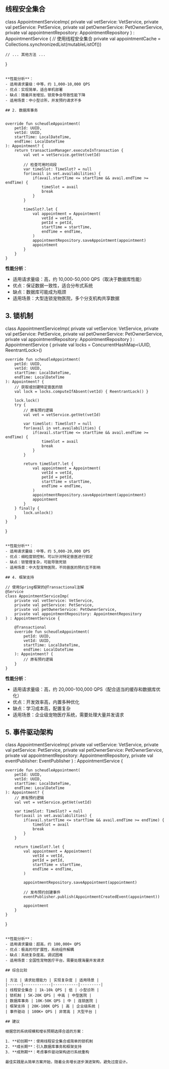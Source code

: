 ## 线程安全集合
class AppointmentServiceImp(
    private val vetService: VetService,
    private val petService: PetService,
    private val petOwnerService: PetOwnerService,
    private val appointmentRepository: AppointmentRepository
) : AppointmentService {
    // 使用线程安全集合
    private val appointmentCache = Collections.synchronizedList(mutableListOf<Appointment>())
    
    // ... 其他方法 ...
}
```

**性能分析**：
- 适用请求量级：中等，约 1,000-10,000 QPS
- 优点：实现简单，适合单机部署
- 缺点：随着并发增加，锁竞争会导致性能下降
- 适用场景：中小型诊所，并发预约请求不多

## 2. 数据库事务


override fun scheudleAppointment(
    petId: UUID,
    vetId: UUID,
    startTime: LocalDateTime,
    endTime: LocalDateTime
): Appointment? {
    return transactionManager.executeInTransaction {
        val vet = vetService.getVet(vetId)
        
        // 检查可用时间段
        var timeSlot: TimeSlot? = null
        for(avail in vet.availabilities) {
            if(avail.startTime <= startTime && avail.endTime >= endTime) {
                timeSlot = avail
                break
            }
        }
        
        timeSlot?.let {
            val appointment = Appointment(
                vetId = vetId,
                petId = petId,
                startTime = startTime,
                endTime = endTime,
            )
            appointmentRepository.saveAppointment(appointment)
            appointment
        }
    }
}
```

**性能分析**：
- 适用请求量级：高，约 10,000-50,000 QPS（取决于数据库性能）
- 优点：保证数据一致性，适合分布式系统
- 缺点：数据库可能成为瓶颈
- 适用场景：大型连锁宠物医院，多个分支机构共享数据

## 3. 锁机制
class AppointmentServiceImp(
    private val vetService: VetService,
    private val petService: PetService,
    private val petOwnerService: PetOwnerService,
    private val appointmentRepository: AppointmentRepository
) : AppointmentService {
    private val locks = ConcurrentHashMap<UUID, ReentrantLock>()
    
    override fun scheudleAppointment(
        petId: UUID,
        vetId: UUID,
        startTime: LocalDateTime,
        endTime: LocalDateTime
    ): Appointment? {
        // 获取或创建特定兽医的锁
        val lock = locks.computeIfAbsent(vetId) { ReentrantLock() }
        
        lock.lock()
        try {
            // 原有预约逻辑
            val vet = vetService.getVet(vetId)
            
            var timeSlot: TimeSlot? = null
            for(avail in vet.availabilities) {
                if(avail.startTime <= startTime && avail.endTime >= endTime) {
                    timeSlot = avail
                    break
                }
            }
            
            return timeSlot?.let {
                val appointment = Appointment(
                    vetId = vetId,
                    petId = petId,
                    startTime = startTime,
                    endTime = endTime,
                )
                appointmentRepository.saveAppointment(appointment)
                appointment
            }
        } finally {
            lock.unlock()
        }
    }
}
```

**性能分析**：
- 适用请求量级：中等，约 5,000-20,000 QPS
- 优点：细粒度锁控制，可以针对特定兽医进行锁定
- 缺点：锁管理复杂，可能导致死锁
- 适用场景：中大型宠物医院，不同兽医的预约互不影响

## 4. 框架支持

// 使用Spring框架的@Transactional注解
@Service
class AppointmentServiceImp(
    private val vetService: VetService,
    private val petService: PetService,
    private val petOwnerService: PetOwnerService,
    private val appointmentRepository: AppointmentRepository
) : AppointmentService {
    
    @Transactional
    override fun scheudleAppointment(
        petId: UUID,
        vetId: UUID,
        startTime: LocalDateTime,
        endTime: LocalDateTime
    ): Appointment? {
        // 原有预约逻辑
    }
}
```

**性能分析**：
- 适用请求量级：高，约 20,000-100,000 QPS（配合适当的缓存和数据库优化）
- 优点：开发效率高，内置多种优化
- 缺点：学习成本高，配置复杂
- 适用场景：企业级宠物医疗系统，需要处理大量并发请求

## 5. 事件驱动架构

class AppointmentServiceImp(
    private val vetService: VetService,
    private val petService: PetService,
    private val petOwnerService: PetOwnerService,
    private val appointmentRepository: AppointmentRepository,
    private val eventPublisher: EventPublisher
) : AppointmentService {
    
    override fun scheudleAppointment(
        petId: UUID,
        vetId: UUID,
        startTime: LocalDateTime,
        endTime: LocalDateTime
    ): Appointment? {
        // 原有预约逻辑
        val vet = vetService.getVet(vetId)
        
        var timeSlot: TimeSlot? = null
        for(avail in vet.availabilities) {
            if(avail.startTime <= startTime && avail.endTime >= endTime) {
                timeSlot = avail
                break
            }
        }
        
        return timeSlot?.let {
            val appointment = Appointment(
                vetId = vetId,
                petId = petId,
                startTime = startTime,
                endTime = endTime,
            )
            
            appointmentRepository.saveAppointment(appointment)
            
            // 发布预约创建事件
            eventPublisher.publish(AppointmentCreatedEvent(appointment))
            
            appointment
        }
    }
}
```

**性能分析**：
- 适用请求量级：超高，约 100,000+ QPS
- 优点：极高的可扩展性，系统组件解耦
- 缺点：系统复杂度高，调试困难
- 适用场景：全国性宠物医疗平台，需要处理海量并发请求

## 综合比较

| 方法 | 请求处理能力 | 实现复杂度 | 适用场景 |
|------|------------|-----------|---------|
| 线程安全集合 | 1k-10k QPS | 低 | 小型诊所 |
| 锁机制 | 5K-20K QPS | 中高 | 中型医院 |
| 数据库事务 | 10K-50K QPS | 中 | 连锁医院 |
| 框架支持 | 20K-100K QPS | 高 | 企业级系统 |
| 事件驱动 | 100K+ QPS | 非常高 | 大型平台 |

## 建议

根据您的系统规模和增长预期选择合适的方案：

1. **初创期**：使用线程安全集合或简单的锁机制
2. **成长期**：引入数据库事务和框架支持
3. **成熟期**：考虑事件驱动架构进行系统重构

最佳实践是从简单方案开始，随着业务增长逐步演进架构，避免过度设计。